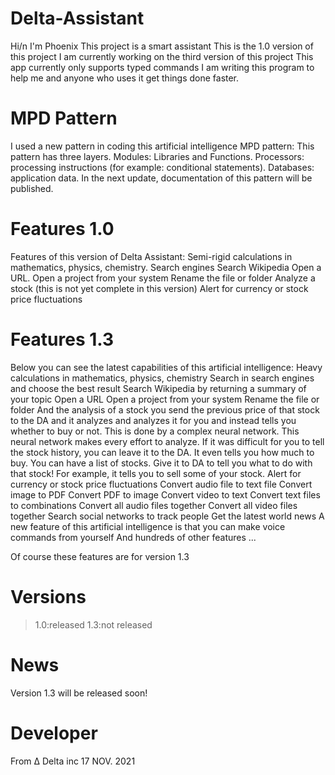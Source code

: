 # Delta-Assistant
Hi/n
I'm Phoenix
This project is a smart assistant
This is the 1.0 version of this project
I am currently working on the third version of this project
This app currently only supports typed commands
I am writing this program to help me and anyone who uses it get things done faster.

# MPD Pattern
I used a new pattern in coding this artificial intelligence
MPD pattern:
This pattern has three layers.
Modules: Libraries and Functions.
Processors: processing instructions (for example: conditional statements).
Databases: application data.
In the next update, documentation of this pattern will be published.

# Features 1.0
Features of this version of Delta Assistant:
Semi-rigid calculations in mathematics, physics, chemistry.
Search engines
Search Wikipedia
Open a URL.
Open a project from your system
Rename the file or folder
Analyze a stock (this is not yet complete in this version)
Alert for currency or stock price fluctuations

# Features 1.3
Below you can see the latest capabilities of this artificial intelligence:
Heavy calculations in mathematics, physics, chemistry
Search in search engines and choose the best result
Search Wikipedia by returning a summary of your topic
Open a URL
Open a project from your system
Rename the file or folder
And the analysis of a stock you send the previous price of that stock to the DA and it analyzes and analyzes it for you and instead tells you whether to buy or not. This is done by a complex neural network. This neural network makes every effort to analyze. If it was difficult for you to tell the stock history, you can leave it to the DA. It even tells you how much to buy. You can have a list of stocks. Give it to DA to tell you what to do with that stock! For example, it tells you to sell some of your stock.
Alert for currency or stock price fluctuations
Convert audio file to text file
Convert image to PDF
Convert PDF to image
Convert video to text
Convert text files to combinations
Convert all audio files together
Convert all video files together
Search social networks to track people
Get the latest world news
A new feature of this artificial intelligence is that you can make voice commands from yourself
And hundreds of other features ...

Of course these features are for version 1.3
# Versions
>1.0:released
>1.3:not released

# News
Version 1.3 will be released soon!
# Developer
From Δ Delta inc 17 NOV. 2021
